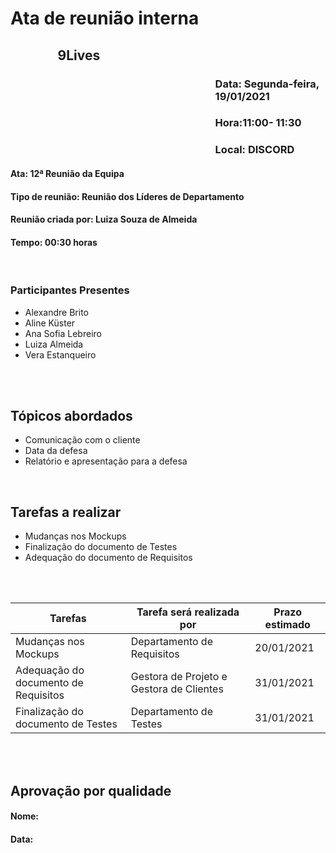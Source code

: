 ﻿
# Ata de reunião interna

## <p style='padding-left:15%'> <b> 9Lives </b> <insert date_dime></p>

### <p style='padding-left:65%'> <b>Data:</b> Segunda-feira, 19/01/2021 <insert date_dime></p>
### <p style='padding-left:65%'> <b>Hora:</b>11:00- 11:30<insert date_dime></p>
### <p style='padding-left:65%'> <b>Local:</b> DISCORD <insert date_dime></p>

#### <b> Ata:</b> 12ª Reunião da Equipa
#### <b> Tipo de reunião:</b> Reunião dos Líderes de Departamento
#### <b> Reunião criada por:</b> Luiza Souza de Almeida
#### <b> Tempo:</b> 00:30 horas

</br>

### <b>Participantes Presentes</b>
* Alexandre Brito
* Aline Küster
* Ana Sofia Lebreiro
* Luiza Almeida
* Vera Estanqueiro

<br/>
<br/>

## <b> Tópicos abordados </b>
* Comunicação com o cliente
* Data da defesa
* Relatório e apresentação para a defesa 
<br/>

## Tarefas a realizar
* Mudanças nos Mockups
* Finalização do documento de Testes
* Adequação do documento de Requisitos
<br/>
<br/>

Tarefas | Tarefa será realizada por |  Prazo estimado
--- | --- | --- | 
Mudanças nos Mockups | Departamento de Requisitos | 20/01/2021 | 
Adequação do documento de Requisitos | Gestora de Projeto e Gestora de Clientes | 31/01/2021 | 
Finalização do documento de Testes | Departamento de Testes | 31/01/2021 | 
</br>
</br>

## Aprovação por qualidade
#### <b> Nome:</b> 
#### <b> Data:</b> 
